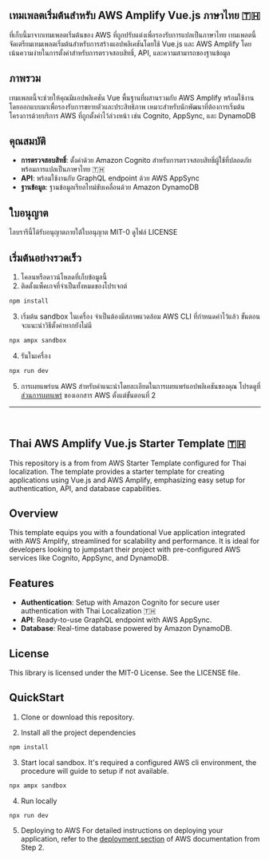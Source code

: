 ## เทมเพลตเริ่มต้นสำหรับ AWS Amplify Vue.js ภาษาไทย 🇹🇭

ที่เก็บนี้มาจากเทมเพลตเริ่มต้นของ AWS ที่ถูกปรับแต่งเพื่อรองรับการแปลเป็นภาษาไทย เทมเพลตนี้จัดเตรียมเทมเพลตเริ่มต้นสำหรับการสร้างแอปพลิเคชันโดยใช้ Vue.js และ AWS Amplify โดยเน้นความง่ายในการตั้งค่าสำหรับการตรวจสอบสิทธิ์, API, และความสามารถของฐานข้อมูล

## ภาพรวม

เทมเพลตนี้จะช่วยให้คุณมีแอปพลิเคชัน Vue พื้นฐานที่ผสานรวมกับ AWS Amplify พร้อมใช้งาน โดยออกแบบมาเพื่อรองรับการขยายตัวและประสิทธิภาพ เหมาะสำหรับนักพัฒนาที่ต้องการเริ่มต้นโครงการด้วยบริการ AWS ที่ถูกตั้งค่าไว้ล่วงหน้า เช่น Cognito, AppSync, และ DynamoDB

## คุณสมบัติ

- **การตรวจสอบสิทธิ์**: ตั้งค่าด้วย Amazon Cognito สำหรับการตรวจสอบสิทธิ์ผู้ใช้ที่ปลอดภัยพร้อมการแปลเป็นภาษาไทย 🇹🇭
- **API**: พร้อมใช้งานกับ GraphQL endpoint ด้วย AWS AppSync
- **ฐานข้อมูล**: ฐานข้อมูลเรียลไทม์ขับเคลื่อนด้วย Amazon DynamoDB

## ใบอนุญาต

ไลบรารีนี้ได้รับอนุญาตภายใต้ใบอนุญาต MIT-0 ดูไฟล์ LICENSE

## เริ่มต้นอย่างรวดเร็ว

1. โคลนหรือดาวน์โหลดที่เก็บข้อมูลนี้
2. ติดตั้งแพ็คเกจที่จำเป็นทั้งหมดของโปรเจกต์

```bash
npm install
```

3. เริ่มต้น sandbox ในเครื่อง จำเป็นต้องมีสภาพแวดล้อม AWS CLI ที่กำหนดค่าไว้แล้ว ขั้นตอนจะแนะนำวิธีตั้งค่าหากยังไม่มี

```bash
npx ampx sandbox
```

4. รันในเครื่อง

```bash
npx run dev
```

5. การเผยแพร่บน AWS สำหรับคำแนะนำโดยละเอียดในการเผยแพร่แอปพลิเคชันของคุณ โปรดดูที่[ส่วนการเผยแพร่](https://docs.amplify.aws/vue/start/quickstart/#deploy-a-fullstack-app-to-aws) ของเอกสาร AWS ตั้งแต่ขั้นตอนที่ 2


---

&nbsp;




## Thai AWS Amplify Vue.js Starter Template 🇹🇭

This repository is a from from AWS Starter Template configured for Thai localization. The template provides a starter template for creating applications using Vue.js and AWS Amplify, emphasizing easy setup for authentication, API, and database capabilities.

## Overview

This template equips you with a foundational Vue application integrated with AWS Amplify, streamlined for scalability and performance. It is ideal for developers looking to jumpstart their project with pre-configured AWS services like Cognito, AppSync, and DynamoDB.

## Features

- **Authentication**: Setup with Amazon Cognito for secure user authentication with Thai Localization 🇹🇭
- **API**: Ready-to-use GraphQL endpoint with AWS AppSync.
- **Database**: Real-time database powered by Amazon DynamoDB.



## License

This library is licensed under the MIT-0 License. See the LICENSE file.

## QuickStart
1. Clone or download this repository. 

2. Install all the project dependencies
```bash
npm install
```
3. Start local sandbox. It's required a configured AWS cli environment, the procedure will guide to setup if not available.
```bash
npx ampx sandbox
```

4. Run locally
```bash
npx run dev
```

5. Deploying to AWS
For detailed instructions on deploying your application, refer to the [deployment section](https://docs.amplify.aws/vue/start/quickstart/#deploy-a-fullstack-app-to-aws) of AWS documentation from Step 2.